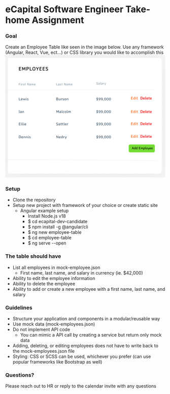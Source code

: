 # eCapital Software Engineer Take-home Assignment #

### Goal
Create an Employee Table like seen in the image below. Use any framework (Angular, React, Vue, ect...) or CSS library you would like to accomplish this
![](employee-table-example.png)

### Setup ###
* Clone the repository
* Setup new project with framework of your choice or create static site
  * Angular example setup
      * Install Node.js v18
      * $ cd ecapital-dev-candidate
      * $ npm install -g @angular/cli
      * $ ng new employee-table
      * $ cd employee-table
      * $ ng serve --open

### The table should have ###
* List all employees in mock-employee.json
  * First name, last name, and salary in currency (ie. $42,000)
* Ability to edit the employee information
* Ability to delete the employee
* Ability to add or create a new employee with a first name, last name, and salary

### Guidelines ###
* Structure your application and components in a modular/reusable way
* Use mock data (mock-employees.json)
* Do not implement API code
  * You can mimic a API call by creating a service but return only mock data
* Adding, deleting, or editing employees does not have to write back to the mock-employees.json file
* Styling: CSS or SCSS can be used, whichever you prefer (can use popular frameworks like Bootstrap as well)

### Questions? ###
Please reach out to HR or reply to the calendar invite with any questions
